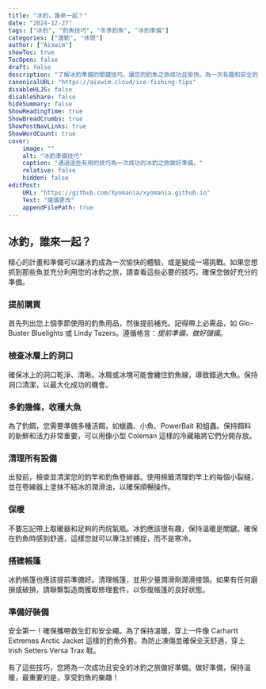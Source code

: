 ```yaml
---
title: "冰釣，誰來一起？"
date: "2024-12-27"
tags: ["冰釣", "釣魚技巧", "冬季釣魚", "冰釣準備"]
categories: ["運動", "休閒"]
author: ["Aixwim"]
showToc: true
TocOpen: false
draft: false
description: "了解冰釣準備的關鍵技巧，讓您的釣魚之旅成功且愉快。為一次有趣和安全的冰釣冒險做好準備！"
canonicalURL: "https://aixwim.cloud/ice-fishing-tips"
disableHLJS: false
disableShare: false
hideSummary: false
ShowReadingTime: true
ShowBreadCrumbs: true
ShowPostNavLinks: true
ShowWordCount: true
cover:
    image: ""
    alt: "冰釣準備技巧"
    caption: "通過這些有用的技巧為一次成功的冰釣之旅做好準備。"
    relative: false
    hidden: false
editPost:
    URL: "https://github.com/Xyomania/xyomania.github.io"
    Text: "建議更改"
    appendFilePath: true
---
```


## 冰釣，誰來一起？

精心的計畫和準備可以讓冰釣成為一次愉快的體驗，或是變成一場挑戰。如果您想抓到那些魚並充分利用您的冰釣之旅，請查看這些必要的技巧，確保您做好充分的準備。

### **提前購買**

首先列出您上個季節使用的釣魚用品，然後提前補充。記得帶上必需品，如 Glo-Buster Bluelights 或 Lindy Tazers。遵循格言：*提前準備，做好儲備*。

### **檢查冰層上的洞口**

確保冰上的洞口乾淨、清晰。冰屑或冰塊可能會纏住釣魚線，導致錯過大魚。保持洞口清潔，以最大化成功的機會。

### **多釣幾條，收穫大魚**

為了釣餌，您需要準備多種活餌，如蠟蟲、小魚、PowerBait 和蛆蟲。保持餌料的新鮮和活力非常重要，可以用像小型 Coleman 這樣的冷藏箱將它們分開存放。

### **清理所有設備**

出發前，檢查並清潔您的釣竿和釣魚卷線器。使用棉籤清理釣竿上的每個小裂縫，並在卷線器上塗抹不結冰的潤滑油，以確保順暢操作。

### **保暖**

不要忘記帶上取暖器和足夠的丙烷氣瓶。冰釣應該很有趣，保持溫暖是關鍵。確保在釣魚時感到舒適，這樣您就可以專注於捕捉，而不是寒冷。

### **搭建帳篷**

冰釣帳篷也應該提前準備好。清理帳篷，並用少量潤滑劑潤滑接頭。如果有任何磨損或破損，請聯繫製造商獲取修理套件，以恢復帳篷的良好狀態。

### **準備好裝備**

安全第一！確保攜帶救生釘和安全繩。為了保持溫暖，穿上一件像 Carhartt Extremes Arctic Jacket 這樣的釣魚外套。為防止凍傷並確保全天舒適，穿上 Irish Setters Versa Trax 鞋。

有了這些技巧，您將為一次成功且安全的冰釣之旅做好準備。做好準備，保持溫暖，最重要的是，享受釣魚的樂趣！
